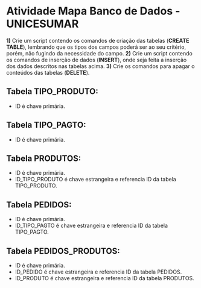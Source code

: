 # Atividade Mapa Banco de Dados - UNICESUMAR

**1)** Crie um script contendo os comandos de criação das tabelas (**CREATE TABLE**), lembrando que os tipos dos campos poderá ser ao seu critério, porém, não fugindo da necessidade do campo.
**2)** Crie um script contendo os comandos de inserção de dados (**INSERT**), onde seja feita a inserção dos dados descritos nas tabelas acima.
**3)** Crie os comandos para apagar o conteúdos das tabelas (**DELETE**).


## Tabela TIPO_PRODUTO:
- ID é chave primária.
 
## Tabela TIPO_PAGTO:
- ID é chave primária.
 
## Tabela PRODUTOS:
- ID é chave primária.
- ID_TIPO_PRODUTO é chave estrangeira e referencia ID da tabela TIPO_PRODUTO.

## Tabela PEDIDOS:
- ID é chave primária.
- ID_TIPO_PAGTO é chave estrangeira e referencia ID da tabela TIPO_PAGTO.

## Tabela PEDIDOS_PRODUTOS:
- ID é chave primária.
- ID_PEDIDO é chave estrangeira e referencia ID da tabela PEDIDOS.
- ID_PRODUTO é chave estrangeira e referencia ID da tabela PRODUTOS.